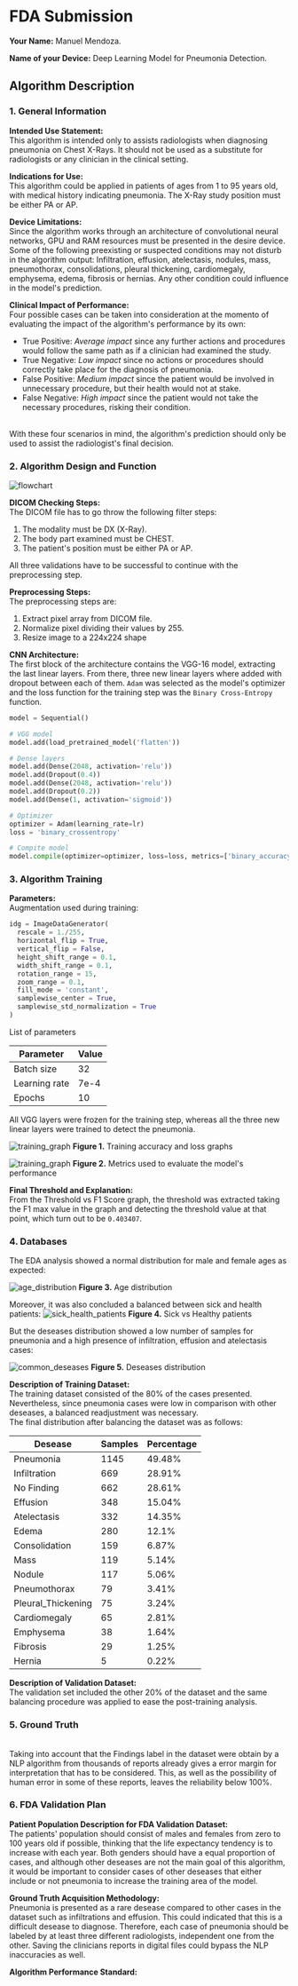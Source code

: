 # FDA  Submission

**Your Name:** Manuel Mendoza.

**Name of your Device:** Deep Learning Model for Pneumonia Detection.

## Algorithm Description

### 1. General Information

**Intended Use Statement:**
<br>This algorithm is intended only to assists radiologists when diagnosing pneumonia on Chest X-Rays. It should not be used as a substitute for radiologists or any clinician in the clinical setting.

**Indications for Use:**
<br>This algorithm could be applied in patients of ages from 1 to 95 years old, with medical history indicating pneumonia. The X-Ray study position must be either PA or AP.

**Device Limitations:**
<br>Since the algorithm works through an architecture of convolutional neural networks, GPU and RAM resources must be presented in the desire device.
Some of the following preexisting or suspected conditions may not disturb in the algorithm output: Infiltration, effusion, atelectasis, nodules, mass, pneumothorax, consolidations, pleural thickening, cardiomegaly, emphysema, edema, fibrosis or hernias. Any other condition could influence in the model's prediction.

**Clinical Impact of Performance:**
<br>Four possible cases can be taken into consideration at the momento of evaluating the impact of the algorithm's performance by its own:
- True Positive: *Average impact* since any further actions and procedures would follow the same path as if a clinician had examined the study.
- True Negative: *Low impact* since no actions or procedures should correctly take place for the diagnosis of pneumonia.
- False Positive: *Medium impact* since the patient would be involved in unnecessary procedure, but their health would not at stake.
- False Negative: *High impact* since the patient would not take the necessary procedures, risking their condition.

<br>With these four scenarios in mind, the algorithm's prediction should only be used to assist the radiologist's final decision.

### 2. Algorithm Design and Function

![flowchart](images/flowchart.png)

**DICOM Checking Steps:**
<br>The DICOM file has to go throw the following filter steps:
1. The modality must be DX (X-Ray).
2. The body part examined must be CHEST.
3. The patient's position must be either PA or AP.

All three validations have to be successful to continue with the preprocessing step.

**Preprocessing Steps:**
<br>The preprocessing steps are:
1. Extract pixel array from DICOM file.
2. Normalize pixel dividing their values by 255.
3. Resize image to a 224x224 shape

**CNN Architecture:**
<br>The first block of the architecture contains the VGG-16 model, extracting the last linear layers. From there, three new linear layers where added with dropout between each of them. `Adam` was selected as the model's optimizer and the loss function for the training step was the `Binary Cross-Entropy` function.

```python
model = Sequential()

# VGG model
model.add(load_pretrained_model('flatten'))

# Dense layers
model.add(Dense(2048, activation='relu'))
model.add(Dropout(0.4))
model.add(Dense(2048, activation='relu'))
model.add(Dropout(0.2))
model.add(Dense(1, activation='sigmoid'))

# Optimizer
optimizer = Adam(learning_rate=lr)
loss = 'binary_crossentropy'

# Compite model
model.compile(optimizer=optimizer, loss=loss, metrics=['binary_accuracy'])
```

### 3. Algorithm Training

**Parameters:**
<br>Augmentation used during training:

```python
idg = ImageDataGenerator(
  rescale = 1./255,
  horizontal_flip = True,
  vertical_flip = False,
  height_shift_range = 0.1,
  width_shift_range = 0.1,
  rotation_range = 15,
  zoom_range = 0.1,
  fill_mode = 'constant',
  samplewise_center = True,
  samplewise_std_normalization = True
)
```

List of parameters

| Parameter     | Value     |
|---------------|-----------|
| Batch size    | 32        |
| Learning rate | 7e-4      |
| Epochs        | 10        |

All VGG layers were frozen for the training step, whereas all the three new linear layers were trained to detect the pneumonia.

![training_graph](images/training.png)
**Figure 1.** Training accuracy and loss graphs

![training_graph](images/metrics.png)
**Figure 2.** Metrics used to evaluate the model's performance

**Final Threshold and Explanation:**
<br>From the Threshold vs F1 Score graph, the threshold was extracted taking the F1 max value in the graph and detecting the threshold value at that point, which turn out to be `0.403407`.

### 4. Databases
The EDA analysis showed a normal distribution for male and female ages as expected:

![age_distribution](images/age_distribution.png)
**Figure 3.** Age distribution

Moreover, it was also concluded a balanced between sick and health patients:
![sick_health_patients](images/sick_health_patients.png)
**Figure 4.** Sick vs Healthy patients

But the deseases distribution showed a low number of samples for pneumonia and a high presence of infiltration, effusion and atelectasis cases:

![common_deseases](images/common_deseases.png)
**Figure 5.** Deseases distribution

**Description of Training Dataset:**
<br>The training dataset consisted of the 80% of the cases presented. Nevertheless, since pneumonia cases were low in comparison with other deseases, a balanced readjustment was necessary.
<br>The final distribution after balancing the dataset was as follows:

|Desease              | Samples  | Percentage  |
|---------------------|----------|-------------|
|Pneumonia            | 1145     | 49.48%      |
|Infiltration         | 669      | 28.91%      |
|No Finding           | 662      | 28.61%      |
|Effusion             | 348      | 15.04%      |
|Atelectasis          | 332      | 14.35%      |
|Edema                | 280      | 12.1%       |
|Consolidation        | 159      | 6.87%       |
|Mass                 | 119      | 5.14%       |
|Nodule               | 117      | 5.06%       |
|Pneumothorax         | 79       | 3.41%       |
|Pleural_Thickening   | 75       | 3.24%       |
|Cardiomegaly         | 65       | 2.81%       |
|Emphysema            | 38       | 1.64%       |
|Fibrosis             | 29       | 1.25%       |
|Hernia               | 5        | 0.22%       |

**Description of Validation Dataset:**
<br>The validation set included the other 20% of the dataset and the same balancing procedure was applied to ease the post-training analysis.

### 5. Ground Truth
<br>Taking into account that the Findings label in the dataset were obtain by a NLP algorithm from thousands of reports already gives a error margin for interpretation that has to be considered. This, as well as the possibility of human error in some of these reports, leaves the reliability below 100%.

### 6. FDA Validation Plan

**Patient Population Description for FDA Validation Dataset:**
<br>The patients' population should consist of males and females from zero to 100 years old if possible, thinking that the life expectancy tendency is to increase with each year. Both genders should have a equal proportion of cases, and although other deseases are not the main goal of this algorithm, it would be important to consider cases of other deseases that either include or not pneumonia to increase the training area of the model.

**Ground Truth Acquisition Methodology:**
<br>Pneumonia is presented as a rare desease compared to other cases in the dataset such as infiltrations and effusion. This could indicated that this is a difficult desease to diagnose. Therefore, each case of pneumonia should be labeled by at least three different radiologists, independent one from the other. Saving the clinicians reports in digital files could bypass the NLP inaccuracies as well.

**Algorithm Performance Standard:**
<br>
